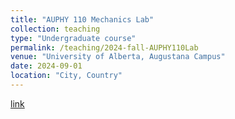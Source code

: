 ```yaml
---
title: "AUPHY 110 Mechanics Lab"
collection: teaching
type: "Undergraduate course"
permalink: /teaching/2024-fall-AUPHY110Lab
venue: "University of Alberta, Augustana Campus"
date: 2024-09-01
location: "City, Country"
---
```


<a href="https://apps.ualberta.ca/catalogue/course/auphy/110">link</a>

<!--
This is a description of a teaching experience. You can use markdown like any other post.

Heading 1
======

Heading 2
======

Heading 3
======
-->
